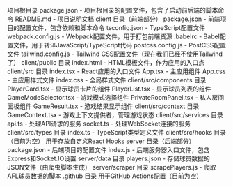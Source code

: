 项目根目录
package.json - 项目根目录的配置文件，包含了启动前后端的脚本命令
README.md - 项目说明文档
client 目录（前端部分）
package.json - 前端项目的配置文件，包含依赖和脚本命令
tsconfig.json - TypeScript配置文件
webpack.config.js - Webpack配置文件，用于打包前端资源
.babelrc - Babel配置文件，用于转译JavaScript/TypeScript代码
postcss.config.js - PostCSS配置文件
tailwind.config.js - Tailwind CSS配置文件（现在我们已经不使用Tailwind了）
client/public 目录
index.html - HTML模板文件，作为应用的入口点
client/src 目录
index.tsx - React应用的入口文件
App.tsx - 主应用组件
App.css - 主应用样式文件
index.css - 全局样式文件
client/src/components 目录
PlayerCard.tsx - 显示球员卡片的组件
PlayerList.tsx - 显示球员列表的组件
GameModeSelector.tsx - 游戏模式选择组件
PrivateRoomPanel.tsx - 私人房间面板组件
GameResult.tsx - 游戏结果显示组件
client/src/context 目录
GameContext.tsx - 游戏上下文提供者，管理游戏状态
client/src/services 目录
api.ts - 处理API请求的服务
socket.ts - 处理WebSocket连接的服务
client/src/types 目录
index.ts - TypeScript类型定义文件
client/src/hooks 目录（目前为空）
用于存放自定义React Hooks
server 目录（后端部分）
package.json - 后端项目的配置文件
index.js - 后端服务器入口文件，包含Express和Socket.IO设置
server/data 目录
players.json - 存储球员数据的JSON文件（由爬虫脚本生成）
server/scraper 目录
scrapePlayers.js - 爬取AFL球员数据的脚本
.github 目录
用于GitHub Actions配置（目前为空）